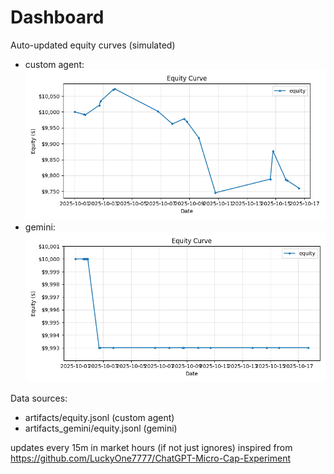 # Dashboard

Auto-updated equity curves (simulated)

- custom agent: ![Equity Curve](artifacts/equity.png?v=7662e61)
- gemini: ![Equity Curve (Gemini)](artifacts_gemini/equity.png?v=7662e61)

Data sources:
- artifacts/equity.jsonl (custom agent)
- artifacts_gemini/equity.jsonl (gemini)

updates every 15m in market hours (if not just ignores)
inspired from https://github.com/LuckyOne7777/ChatGPT-Micro-Cap-Experiment
